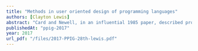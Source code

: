 ```yaml
---
title: "Methods in user oriented design of programming languages"
authors: [Clayton Lewis]
abstract: "Card and Newell, in an influential 1985 paper, described programming languages as 'obviously symmetrical' between programmer and computer, and called for balanced investment on the programmer and computer sides of the design space. But the design space is in fact more complex than that, with important impacts of purpose, as well as of programmer and computer, on effectiveness. Further, each part of the space is fragmented into many distinct areas, reflecting consequential differences in people, purposes and computational setting. Empirical methods face challenges in spaces of this complexity. As suggested by research on the role of mechanisms in scientific thought, cognitive dimensions analysis is better suited to operate in this complex space than are empirical methods, and should be promoted and extended."
publishedAt: "ppig-2017"
year: 2017
url_pdf: "/files/2017-PPIG-28th-lewis.pdf"
---
```

